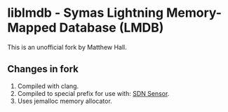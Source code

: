 # liblmdb - Symas Lightning Memory-Mapped Database (LMDB) #

This is an unofficial fork by Matthew Hall.

## Changes in fork ##

1. Compiled with clang.
2. Compiled to special prefix for use with:
   [SDN Sensor](https://github.com/megahall/sdn_sensor).
3. Uses jemalloc memory allocator.
